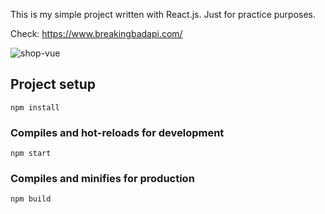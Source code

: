 This is my simple project written with React.js. Just for practice purposes.

Check: https://www.breakingbadapi.com/

![shop-vue](https://github.com/andrei-kozel/React/breaking-bad/blob/master/src/img/screen.png)

## Project setup

```
npm install
```

### Compiles and hot-reloads for development

```
npm start
```

### Compiles and minifies for production

```
npm build
```
